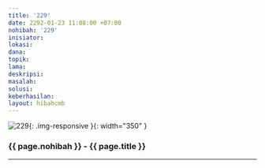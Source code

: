 ```yaml
---
title: '229'
date: 2292-01-23 11:08:00 +07:00
nohibah: '229'
inisiator:
lokasi:
dana:
topik:
lama:
deskripsi:
masalah:
solusi:
keberhasilan:
layout: hibahcmb
---
```


![229](/static/img/hibahcmb/229.png){: .img-responsive }{: width="350" }

### {{ page.nohibah }} - {{ page.title }}

---
